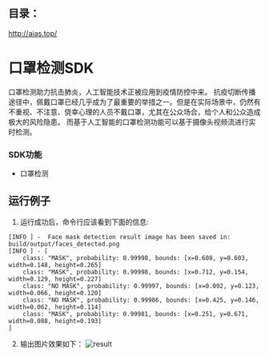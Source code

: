 ## 目录：
http://aias.top/

# 口罩检测SDK
口罩检测助力抗击肺炎，人工智能技术正被应用到疫情防控中来。
抗疫切断传播途径中，佩戴口罩已经几乎成为了最重要的举措之一。但是在实际场景中，仍然有不重视、不注意、侥幸心理的人员不戴口罩，尤其在公众场合，给个人和公众造成极大的风险隐患。
而基于人工智能的口罩检测功能可以基于摄像头视频流进行实时检测。

### SDK功能
- 口罩检测

## 运行例子
1. 运行成功后，命令行应该看到下面的信息:
```text
[INFO ] -  Face mask detection result image has been saved in: build/output/faces_detected.png
[INFO ] - [
	class: "MASK", probability: 0.99998, bounds: [x=0.608, y=0.603, width=0.148, height=0.265]
	class: "MASK", probability: 0.99998, bounds: [x=0.712, y=0.154, width=0.129, height=0.227]
	class: "NO MASK", probability: 0.99997, bounds: [x=0.092, y=0.123, width=0.066, height=0.120]
	class: "NO MASK", probability: 0.99986, bounds: [x=0.425, y=0.146, width=0.062, height=0.114]
	class: "MASK", probability: 0.99981, bounds: [x=0.251, y=0.671, width=0.088, height=0.193]
]
```
2. 输出图片效果如下：
![result](https://djl-model.oss-cn-hongkong.aliyuncs.com/AIAS/mask_sdk/face-masks.png)



